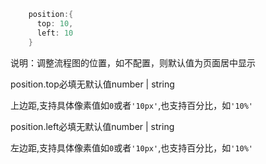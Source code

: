 ```d
    position:{
      top: 10,
      left: 10
    }
```

说明：调整流程图的位置，如不配置，则默认值为页面居中显示

<p class='ev_expand_title'>position.top<span class='ev_expand_required'>必填</span><span class='ev_expand_defaults'>无默认值</span><span class='ev_expand_type'>number | string </span>
<p class='ev_expand_introduce'>上边距,支持具体像素值如<code>0</code>或者<code>'10px'</code>,也支持百分比，如<code>'10%'</code>

<p class='ev_expand_title'>position.left<span class='ev_expand_required'>必填</span><span class='ev_expand_defaults'>无默认值</span><span class='ev_expand_type'>number | string </span>
<p class='ev_expand_introduce'>左边距,支持具体像素值如<code>0</code>或者<code>'10px'</code>,也支持百分比，如<code>'10%'</code>


